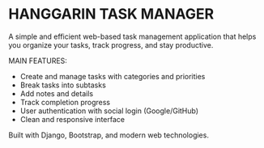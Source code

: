 HANGGARIN TASK MANAGER
======================

A simple and efficient web-based task management application that helps you organize your tasks, track progress, and stay productive.

MAIN FEATURES:
- Create and manage tasks with categories and priorities
- Break tasks into subtasks
- Add notes and details
- Track completion progress
- User authentication with social login (Google/GitHub)
- Clean and responsive interface

Built with Django, Bootstrap, and modern web technologies.
